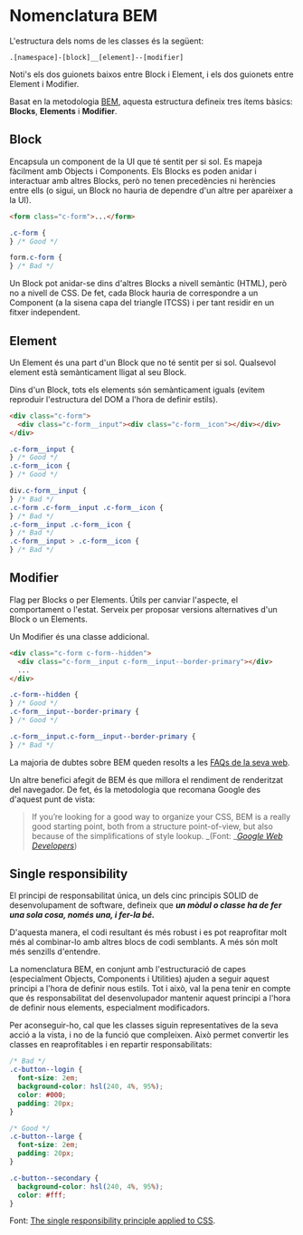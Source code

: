 # Nomenclatura BEM

L'estructura dels noms de les classes és la següent:

`.[namespace]-[block]__[element]--[modifier]`

Noti's els dos guionets baixos entre Block i Element, i els dos guionets entre
Element i Modifier.

Basat en la metodologia [BEM](http://bem.info/), aquesta estructura defineix
tres ítems bàsics: **Blocks**, **Elements** i **Modifier**.

## Block

Encapsula un component de la UI que té sentit per si sol. Es mapeja fàcilment
amb Objects i Components. Els Blocks es poden anidar i interactuar amb altres
Blocks, però no tenen precedències ni herències entre ells \(o sigui, un Block
no hauria de dependre d'un altre per aparèixer a la UI\).

```html
<form class="c-form">...</form>
```

```css
.c-form {
} /* Good */

form.c-form {
} /* Bad */
```

Un Block pot anidar-se dins d'altres Blocks a nivell semàntic \(HTML\), però no
a nivell de CSS. De fet, cada Block hauria de correspondre a un Component \(a
la sisena capa del triangle ITCSS\) i per tant residir en un fitxer
independent.

## Element

Un Element és una part d'un Block que no té sentit per si sol. Qualsevol
element està semànticament lligat al seu Block.

Dins d'un Block, tots els elements són semànticament iguals \(evitem reproduir
l'estructura del DOM a l'hora de definir estils\).

```html
<div class="c-form">
  <div class="c-form__input"><div class="c-form__icon"></div></div>
</div>
```

```css
.c-form__input {
} /* Good */
.c-form__icon {
} /* Good */

div.c-form__input {
} /* Bad */
.c-form .c-form__input .c-form__icon {
} /* Bad */
.c-form__input .c-form__icon {
} /* Bad */
.c-form__input > .c-form__icon {
} /* Bad */
```

## Modifier

Flag per Blocks o per Elements. Útils per canviar l'aspecte, el comportament o
l'estat. Serveix per proposar versions alternatives d'un Block o un Elements.

Un Modifier és una classe addicional.

```html
<div class="c-form c-form--hidden">
  <div class="c-form__input c-form__input--border-primary"></div>
  ...
</div>
```

```css
.c-form--hidden {
} /* Good */
.c-form__input--border-primary {
} /* Good */

.c-form__input.c-form__input--border-primary {
} /* Bad */
```

La majoria de dubtes sobre BEM queden resolts a les [FAQs de la seva
web](http://getbem.com/faq/).

Un altre benefici afegit de BEM és que millora el rendiment de renderitzat del
navegador. De fet, és la metodologia que recomana Google des d'aquest punt de
vista:

> If you’re looking for a good way to organize your CSS, BEM is a really good
> starting point, both from a structure point-of-view, but also because of the
> simplifications of style lookup. _\(Font: _[_Google Web
> Developers_](https://developers.google.com/web/fundamentals/performance/rendering/reduce-the-scope-and-complexity-of-style-calculations)\)

## Single responsibility

El principi de responsabilitat única, un dels cinc principis SOLID de
desenvolupament de software, defineix que _**un mòdul o classe ha de fer una
sola cosa, només una, i fer-la bé.**_

D'aquesta manera, el codi resultant és més robust i es pot reaprofitar molt més
al combinar-lo amb altres blocs de codi semblants. A més són molt més senzills
d'entendre.

La nomenclatura BEM, en conjunt amb l'estructuració de capes \(especialment
Objects, Components i Utilities\) ajuden a seguir aquest principi a l'hora de
definir nous estils. Tot i això, val la pena tenir en compte que és
responsabilitat del desenvolupador mantenir aquest principi a l'hora de definir
nous elements, especialment modificadors.

Per aconseguir-ho, cal que les classes siguin representatives de la seva acció
a la vista, i no de la funció que compleixen. Això permet convertir les classes
en reaprofitables i en repartir responsabilitats:

```css
/* Bad */
.c-button--login {
  font-size: 2em;
  background-color: hsl(240, 4%, 95%);
  color: #000;
  padding: 20px;
}

/* Good */
.c-button--large {
  font-size: 2em;
  padding: 20px;
}

.c-button--secondary {
  background-color: hsl(240, 4%, 95%);
  color: #fff;
}
```

Font: [The single responsibility principle applied to
CSS](https://csswizardry.com/2012/04/the-single-responsibility-principle-applied-to-css/).
